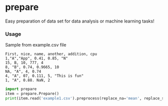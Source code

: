# prepare

Easy preparation of data set for data analysis or machine learning tasks!

### Usage

Sample from example.csv file
```
First, nice, name, another, addition, cpu
1,"A","App", 0.41, 0.85, "N"
15, B, 10, 777, 4
8, "B", 0.74, 0.9665, 10
NA, "A", 4, 0.74
4, "A", 07, 0.111, 5, "This is fun"
1, "A", 0.88. NaN, 2
```

```python
import prepare
item = prepare.Prepare()
print(item.read('example1.csv').preprocess(replace_na='mean', replace_string_na=' ').toDF())
```
